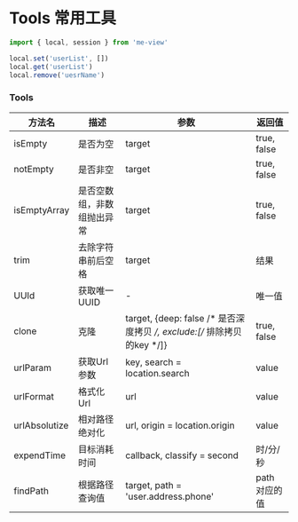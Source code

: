 
# Tools 常用工具
``` js
import { local, session } from 'me-view'
```
``` js
local.set('userList', [])
local.get('userList')
local.remove('uesrName')
```

### Tools

| 方法名        | 描述                       | 参数                                                                    | 返回值        |
| ------------- | -------------------------- | ----------------------------------------------------------------------- | ------------- |
| isEmpty       | 是否为空                   | target                                                                  | true, false   |
| notEmpty      | 是否非空                   | target                                                                  | true, false   |
| isEmptyArray  | 是否空数组，非数组抛出异常 | target                                                                  | true, false   |
| trim          | 去除字符串前后空格         | target                                                                  | 结果          |
| UUId          | 获取唯一UUID               | -                                                                       | 唯一值        |
| clone         | 克隆                       | target, {deep: false /* 是否深度拷贝 */, exclude:[/* 排除拷贝的key */]} | true, false   |
| urlParam      | 获取Url参数                | key, search = location.search                                           | value         |
| urlFormat     | 格式化Url                  | url                                                                     | value         |
| urlAbsolutize | 相对路径绝对化             | url, origin = location.origin                                           | value         |
| expendTime    | 目标消耗时间               | callback, classify = second                                             | 时/分/秒      |
| findPath      | 根据路径查询值             | target, path = 'user.address.phone'                                     | path 对应的值 |

